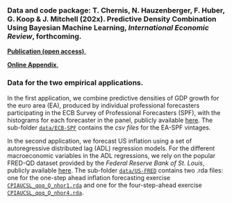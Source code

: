 ### Data and code package: T. Chernis, N. Hauzenberger, F. Huber, G. Koop & J. Mitchell (202x). Predictive Density Combination Using Bayesian Machine Learning, *International Economic Review*, forthcoming.

[**Publication (open access)**.](https://doi.org/10.1111/iere.12759)

[**Online Appendix**.](https://www.dropbox.com/scl/fi/4h95f5roqgvajf86ufl45/CHHKM-IER-OnlineAppendix.pdf?rlkey=kjpxc7aionfgsfckrt6jydv1o&st=z3np70fp&dl=0)

### Data for the two empirical applications. 

In the first application, we combine predictive densities of GDP growth for the euro area (EA), produced by individual professional forecasters participating in the ECB Survey of Professional Forecasters (SPF), with the histograms for each forecaster in the panel, publicly available [here](https://www.ecb.europa.eu/stats/ecb_surveys/survey_of_professional_forecasters/html/all_data.en.html). The sub-folder [`data/ECB-SPF`](./data/ECB-SPF) contains the *csv files* for the EA-SPF vintages.

In the second application, we forecast US inflation using a set of autoregressive distributed lag (ADL) regression models. For the different macroeconomic variables in the ADL regressions, we rely on the popular FRED-QD dataset provided by the *Federal Reserve Bank of St. Louis*, publicly available [here](https://research.stlouisfed.org/econ/mccracken/fred-databases/). The sub-folder [`data/US-FRED`](./data/US-FRED) contains two .rda files: one for the one-step ahead inflation forecasting exercise [`CPIAUCSL_qoq_Q_nhor1.rda`](.data/US-FRED/CPIAUCSL_qoq_Q_nhor1.rda) and one for the four-step-ahead exercise [`CPIAUCSL_qoq_Q_nhor4.rda`](.data/US-FRED/CPIAUCSL_qoq_Q_nhor4.rda). 
